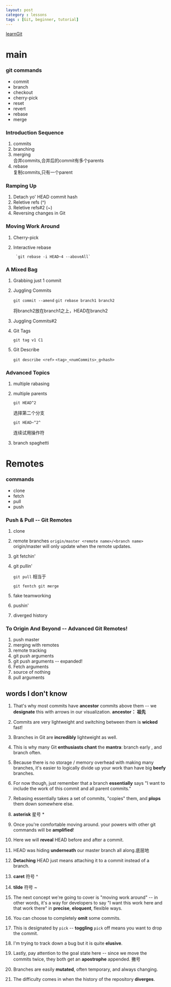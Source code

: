 ```yaml
---
layout: post
category : lessons
tags : [Git, beginner, tutorial]
---
```


[learnGit](http://pcottle.github.io/learnGitBranching/)

# main  

### git commands  

* commit  
* branch  
* checkout  
* cherry-pick  
* reset  
* revert  
* rebase  
* merge  

### Introduction Sequence

1. commits
2. branching
3. merging  
	合并commits,合并后的commit有多个parents
4. rebase  
	复制commits,只有一个parent

### Ramping Up

1. Detach yo' HEAD commit hash
2. Reletive refs (^)
3. Reletive refs#2 (~)
4. Reversing changes in Git

### Moving Work Around

1. Cherry-pick 
2. Interactive rebase  

		`git rebase -i HEAD~4 --aboveAll`

### A Mixed Bag

1. Grabbing just 1 commit
2. Juggling Commits  

	`git commit --amend`
	`git rebase branch1 branch2`
	
	将branch2放在branch1之上，HEAD在branch2
3. Juggling Commits#2		
4. Git Tags

	`git tag v1 C1`
5. Git Describe

	`git describe <ref>`
	`<tag>_<numCommits>_g<hash>`

### Advanced Topics

1. multiple rabasing
2. multiple parents

	`git HEAD^2`

	选择第二个分支

	`git HEAD~^2^`

	连续试用操作符
3. branch spaghetti

# Remotes

### commands

* clone
* fetch
* pull
* push

### Push & Pull -- Git Remotes

1. clone
2. remote branches
		`origin/master
		<remote name>/<branch name>`  
		origin/master will only update when the remote updates.  
3. git fetchin'
4. git pullin'

	`git pull`
	相当于

	`git fentch
	git merge`

5. fake teamworking
6. pushin'
7. diverged history

### To Origin And Beyond -- Advanced Git Remotes!

1. push master
2. merging with remotes
3. remote tracking
4. git push arguments
5. git push arguments -- expanded!
6. Fetch arguments
7. source of nothing
8. pull arguments





## words I don't know

1. That's why most commits have **ancestor** commits above them -- we **designate** this with arrows in our visualization.
**ancestor： 祖先**  

2. Commits are very lightweight and switching between them is **wicked** fast!    
3. Branches in Git are **incredibly** lightweight as well.
4. This is why many Git **enthusiasts chant** the **mantra**: branch early , and branch often.
5. Because there is no storage / memory overhead with making many branches, it's easier to logically divide up your work than have big **beefy** branches.
6. For now though, just remember that a branch **essentially** says "I want to include the work of this commit and all parent commits."
7. Rebasing essentially takes a set of commits, "copies" them, and **plops** them down somewhere else.
8. **asterisk** 星号 *
9. Once you're comfortable moving around. your powers with other git commands will be **amplified**!
10. Here we will **reveal** HEAD before and after a commit.
11. HEAD was hiding **underneath** our master branch all along.底层地
12. **Detaching** HEAD just means attaching it to a commit instead of a branch.
13.  **caret** 符号 ^
14. **tilde** 符号 ~
15. The next concept we're going to cover is "moving work around" -- in other words, it's a way for developers to say "I want this work here and that work there" in **precise**, **eloquent**, flexible ways.    
16.  You can choose to completely **omit** some commits.
17. This is designated by `pick` -- **toggling** `pick` off means you want to drop the commit.
18.  I'm trying to track down a bug but it is quite **elusive**.
19. Lastly, pay attention to the goal state here -- since we move the commits twice, they both get an **apostrophe** appended. 撇号
20. Branches are easily **mutated**, often temporary, and always changing.
21. The difficulty comes in when the history of the repository **diverges**. 
